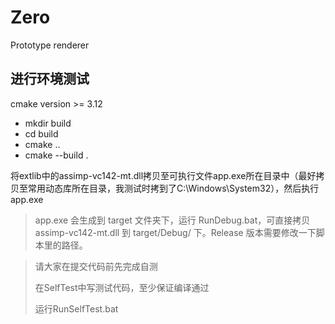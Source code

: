 # Zero
Prototype renderer

## 进行环境测试
cmake version >= 3.12
-   mkdir build
-   cd build
-   cmake ..
-   cmake --build .

将extlib中的assimp-vc142-mt.dll拷贝至可执行文件app.exe所在目录中（最好拷贝至常用动态库所在目录，我测试时拷到了C:\Windows\System32），然后执行app.exe

>app.exe 会生成到 target 文件夹下，运行 RunDebug.bat，可直接拷贝 assimp-vc142-mt.dll 到 target/Debug/ 下。Release 版本需要修改一下脚本里的路径。

>请大家在提交代码前先完成自测
>
>在SelfTest中写测试代码，至少保证编译通过
>
>运行RunSelfTest.bat
